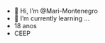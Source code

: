 - 👋 Hi, I’m @Mari-Montenegro
- 🌱 I’m currently learning ...
- 18 anos
- CEEP

<!---
Mari-Montenegro/Mari-Montenegro is a ✨ special ✨ repository because its `README.md` (this file) appears on your GitHub profile.
You can click the Preview link to take a look at your changes.
--->
